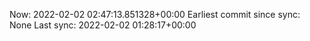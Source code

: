 Now: 2022-02-02 02:47:13.851328+00:00 Earliest commit since sync: None Last sync: 2022-02-02 01:28:17+00:00
